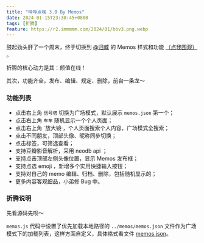 ```yaml
---
title: "哔哔点啥 3.0 By Memos"
date: 2024-01-15T23:30:45+0800
tags: [折腾]
feature: https://r2.immmmm.com/2024/01/bbv3.png.webp
---
```


鼓起劲头肝了一个周末，终于切换到 [@归臧](https://nuoea.com/) 的 Memos 样式和功能 [（点我围观）](https://immmmm.com/bb/) 。

折腾的核心动力是其：颜值在线！

其次，功能齐全，发布、编辑、规定、删除，前台一条龙～

<!--more-->

### 功能列表

- 点击右上角 `信号塔` 切换为广场模式，默认展示 `memos.json` 第一个；
- 点击右上角 `车车` 随机显示一个个人页面；
- 点击右上角 `放大镜·，个人页面搜索个人内容，广场模式全搜索；
- 点击不同朋友，顶部头像、昵称同步切换；
- 点击标签，可筛选查看；
- 支持豆瓣影音解析，采用 neodb api ；
- 支持点击顶部左侧头像位置，显示 Memos 发布框；
- 支持点选 emoji ，新增多个实用快捷输入按钮；
- 支持对自己的 memo 编辑、归档、删除，包括随机显示的；
- 更多内容客观细品，小弟修 Bug 中。

### 折腾说明

先看源码先呗～

`memos.js` 代码中设置了优先加载本地路径的 `../memos/memos.json` 文件作为广场模式下的加载列表，这样方面自定义，具体格式看文件 [memos.json](https://immmmm.com/memos/memos.json)。